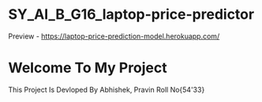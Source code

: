 # SY_AI_B_G16_laptop-price-predictor
Preview - https://laptop-price-prediction-model.herokuapp.com/
# Welcome To My Project
This Project Is Devloped By Abhishek, Pravin 
Roll No{54'33}

